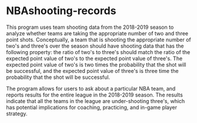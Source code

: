 # NBAshooting-records
This program uses team shooting data from the 2018-2019 season to analyze whether teams are taking the appropriate number of two and three point shots. Conceptually, a team that is shooting the appropriate number of two's and three's over the season should have shooting data that has the following property: the ratio of two's to three's should match the ratio of the expected point value of two's to the expected point value of three's. The expected point value of two's is two times the probability that the shot will be successful, and the expected point value of three's is three time the probability that the shot will be successful.

The program allows for users to ask about a particular NBA team, and reports results for the entire league in the 2018-2019 season. The results indicate that all the teams in the league are under-shooting three's, which has potential implications for coaching, practicing, and in-game player strategy.

